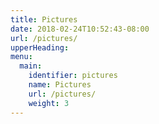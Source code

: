```yaml
---
title: Pictures
date: 2018-02-24T10:52:43-08:00
url: /pictures/
upperHeading:
menu:
  main:
    identifier: pictures
    name: Pictures
    url: /pictures/
    weight: 3
---
```

